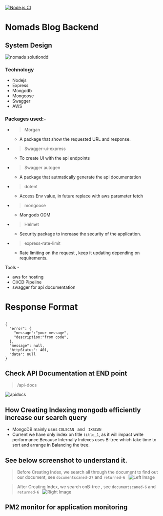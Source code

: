  [![Node.js CI](https://github.com/techy1999/BlogBackend/actions/workflows/node.js.yml/badge.svg)](https://github.com/techy1999/BlogBackend/actions/workflows/node.js.yml)
 # Nomads Blog Backend
## System Design 

![nomads solutiondd](https://github.com/techy1999/BlogBackend/assets/116334237/fb27607c-3af8-402d-9390-29f2a82dd503)





### Technology
- Nodejs
- Express
- Mongodb
- Mongoose
- Swagger
- AWS


### Packages used:-
- > Morgan  
    - A package that show the requested URL and response.
- > Swagger-ui-express 
    - To create UI with the api endpoints
- > Swagger autogen  
    - A package that autmatically generate the api documentation
- > dotent 
    - Access Env value, in future replace with aws parameter fetch
- > mongoose 
    - Mongodb ODM
- > Helmet
    - Security package to increase the security of the application.
- >  express-rate-limit
    - Rate limiting on the request , keep it updating depending on requirements.

Tools - 
- aws for hosting
- CI/CD Pipeline 
- swagger for api documentation


# Response Format

```

{
  "error": {
    "message":"your message",
    "description:"from code",
  },
  "message": null,
  "httpStatus": 401,
  "data": null
}

```


## Check API Documentation at END point

> /api-docs

![apidocs](https://github.com/techy1999/BlogBackend/assets/116334237/c7864cf6-7ea1-4644-9231-ba12adf53d6b)



## How Creating Indexing mongodb efficiently increase our search query
- MongoDB mainly uses ```COLSCAN ``` and ``` IXSCAN```
- Current we have only index on title ```title_1```, as it will impact write performance.Because Internally Indexes uses B-tree which take time to sort and arrange in Balancing the tree.
  
## See below screenshot to understand it.
> Before Creating Index, we search all through the document to find out our document, see ```documentscaned-27``` and ```returned-6 ```
![Left Image](https://github.com/techy1999/BlogBackend/assets/116334237/e1d305ca-7269-47ca-b728-2701512bdab3) 


> After Creating Index, we search onB-tree , see ```documentscaned-6``` and ```returned-6 ```
![Right Image](https://github.com/techy1999/BlogBackend/assets/116334237/d9deb0ca-8d5a-4165-837e-34a20de91e23)

## PM2 monitor for application monitoring 







